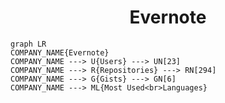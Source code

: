 <h1 align="center">Evernote</h1>

```mermaid
graph LR
COMPANY_NAME{Evernote}
COMPANY_NAME ---> U{Users} ---> UN[23]
COMPANY_NAME ---> R{Repositories} ---> RN[294]
COMPANY_NAME ---> G{Gists} ---> GN[6]
COMPANY_NAME ---> ML{Most Used<br>Languages}
```
